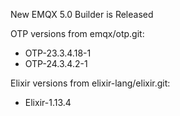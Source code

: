 New EMQX 5.0 Builder is Released

OTP versions from emqx/otp.git:

+ OTP-23.3.4.18-1
+ OTP-24.3.4.2-1

Elixir versions from elixir-lang/elixir.git:

+ Elixir-1.13.4
